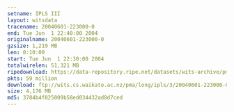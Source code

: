 ```yaml
---
setname: IPLS III
layout: witsdata
tracename: 20040601-223000-0
end: Tue Jun  1 22:40:00 2004
originalname: 20040601-223000-0
gzsize: 1,219 MB
len: 0:10:00
start: Tue Jun  1 22:30:00 2004
totalwirelen: 51,321 MB
ripedownload: https://data-repository.ripe.net/datasets/wits-archive/pma/long/ipls/3/20040601-223000-0.gz
pkts: 59 million
download: ftp://wits.cs.waikato.ac.nz/pma/long/ipls/3/20040601-223000-0.gz
size: 4,176 MB
md5: 3784b4f825009b58ed034432ad8d7ced
---
```

